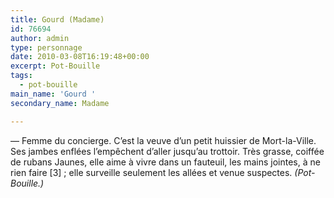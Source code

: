 ```yaml
---
title: Gourd (Madame)
id: 76694
author: admin
type: personnage
date: 2010-03-08T16:19:48+00:00
excerpt: Pot-Bouille
tags:
  - pot-bouille
main_name: 'Gourd '
secondary_name: Madame

---
```

— Femme du concierge. C&rsquo;est la veuve d&rsquo;un petit huissier de Mort-la-Ville. Ses jambes enflées l&rsquo;empêchent d&rsquo;aller jusqu&rsquo;au trottoir. Très grasse, coiffée de rubans Jaunes, elle aime à vivre dans un fauteuil, les mains jointes, à ne rien faire [3] ; elle surveille seulement les allées et venue suspectes. _(Pot-Bouille.)_